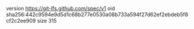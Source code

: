version https://git-lfs.github.com/spec/v1
oid sha256:442c9594e9d5d1c68b277e0530a08b733a594f27d62ef2ebdeb5f8cf2c2ee909
size 315
